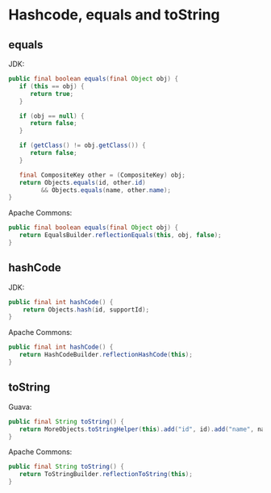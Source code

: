# Hashcode, equals and toString

## equals

JDK:

```java
public final boolean equals(final Object obj) {
   if (this == obj) {
      return true;
   }

   if (obj == null) {
      return false;
   }

   if (getClass() != obj.getClass()) {
      return false;
   }

   final CompositeKey other = (CompositeKey) obj;
   return Objects.equals(id, other.id)
         && Objects.equals(name, other.name);
}
```

Apache Commons:

```java
public final boolean equals(final Object obj) {
   return EqualsBuilder.reflectionEquals(this, obj, false);
}
```

## hashCode

JDK:

```java
public final int hashCode() {
    return Objects.hash(id, supportId);
}
```

Apache Commons:

```java
public final int hashCode() {
   return HashCodeBuilder.reflectionHashCode(this);
}
```

## toString

Guava:

```java
public final String toString() {
   return MoreObjects.toStringHelper(this).add("id", id).add("name", name).toString();
}
```

Apache Commons:

```java
public final String toString() {
   return ToStringBuilder.reflectionToString(this);
}
```

